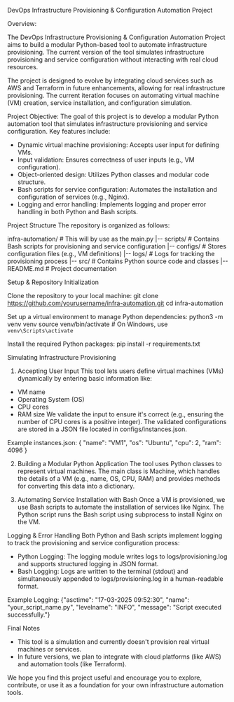 DevOps Infrastructure Provisioning & Configuration Automation Project

Overview:

The DevOps Infrastructure Provisioning & Configuration Automation Project aims to build a modular Python-based tool to automate infrastructure provisioning. The current version of the tool simulates infrastructure provisioning and service configuration without interacting with real cloud resources.

The project is designed to evolve by integrating cloud services such as AWS and Terraform in future enhancements, allowing for real infrastructure provisioning. The current iteration focuses on automating virtual machine (VM) creation, service installation, and configuration simulation.

Project Objective:
The goal of this project is to develop a modular Python automation tool that simulates infrastructure provisioning and service configuration. Key features include:

* Dynamic virtual machine provisioning: Accepts user input for defining VMs.
* Input validation: Ensures correctness of user inputs (e.g., VM configuration).
* Object-oriented design: Utilizes Python classes and modular code structure.
* Bash scripts for service configuration: Automates the installation and configuration of services (e.g., Nginx).
* Logging and error handling: Implements logging and proper error handling in both Python and Bash scripts.

Project Structure
The repository is organized as follows:


infra-automation/           # This will by use as the main.py
|-- scripts/                # Contains Bash scripts for provisioning and service configuration
|-- configs/                # Stores configuration files (e.g., VM definitions)
|-- logs/                   # Logs for tracking the provisioning process
|-- src/                    # Contains Python source code and classes
|-- README.md               # Project documentation


Setup & Repository Initialization

Clone the repository to your local machine:
git clone https://github.com/yourusername/infra-automation.git
cd infra-automation

Set up a virtual environment to manage Python dependencies:
python3 -m venv venv
source venv/bin/activate  # On Windows, use `venv\Scripts\activate`

Install the required Python packages:
pip install -r requirements.txt


Simulating Infrastructure Provisioning

1. Accepting User Input
This tool lets users define virtual machines (VMs) dynamically by entering basic information like:

* VM name
* Operating System (OS)
* CPU cores
* RAM size
We validate the input to ensure it's correct (e.g., ensuring the number of CPU cores is a positive integer). The validated configurations are stored in a JSON file located in configs/instances.json.

Example instances.json:
{
    "name": "VM1",
    "os": "Ubuntu",
    "cpu": 2,
    "ram": 4096
}


2. Building a Modular Python Application
The tool uses Python classes to represent virtual machines. The main class is Machine, which handles the details of a VM (e.g., name, OS, CPU, RAM) and provides methods for converting this data into a dictionary.


3. Automating Service Installation with Bash
Once a VM is provisioned, we use Bash scripts to automate the installation of services like Nginx. The Python script runs the Bash script using subprocess to install Nginx on the VM.


Logging & Error Handling
Both Python and Bash scripts implement logging to track the provisioning and service configuration process:

* Python Logging: The logging module writes logs to logs/provisioning.log and supports structured logging in JSON format.
* Bash Logging: Logs are written to the terminal (stdout) and simultaneously appended to logs/provisioning.log in a human-readable format.

Example Logging:
{"asctime": "17-03-2025 09:52:30", "name": "your_script_name.py", "levelname": "INFO", "message": "Script executed successfully."}


Final Notes
* This tool is a simulation and currently doesn't provision real virtual machines or services.
* In future versions, we plan to integrate with cloud platforms (like AWS) and automation tools (like Terraform).

We hope you find this project useful and encourage you to explore, contribute, or use it as a foundation for your own infrastructure automation tools.


